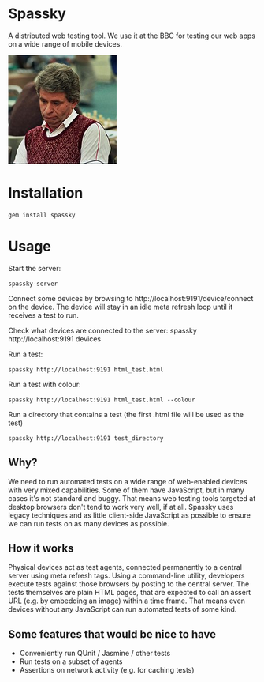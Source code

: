 # Spassky #
A distributed web testing tool. We use it at the BBC for testing our web apps on a wide range of mobile devices.


![Spassky](spassky.jpg)

# Installation #

```
gem install spassky
```

# Usage #

Start the server:

```
spassky-server
```

Connect some devices by browsing to http://localhost:9191/device/connect on the device. The device will stay in an idle meta refresh loop until it receives a test to run.

Check what devices are connected to the server:
spassky http://localhost:9191 devices

Run a test:

```
spassky http://localhost:9191 html_test.html
```

Run a test with colour:

```
spassky http://localhost:9191 html_test.html --colour
```

Run a directory that contains a test (the first .html file will be used as the test)

```
spassky http://localhost:9191 test_directory
```

## Why? ##
We need to run automated tests on a wide range of web-enabled devices with very mixed capabilities. Some of them have JavaScript, but in many cases it's not standard and buggy. That means web testing tools targeted at desktop browsers don't tend to work very well, if at all. Spassky uses legacy techniques and as little client-side JavaScript as possible to ensure we can run tests on as many devices as possible.

## How it works ##
Physical devices act as test agents, connected permanently to a central server using meta refresh tags. Using a command-line utility, developers execute tests against those browsers by posting to the central server. The tests themselves are plain HTML pages, that are expected to call an assert URL (e.g. by embedding an image) within a time frame. That means even devices without any JavaScript can run automated tests of some kind.

## Some features that would be nice to have ##
- Conveniently run QUnit / Jasmine / other tests
- Run tests on a subset of agents
- Assertions on network activity (e.g. for caching tests)
